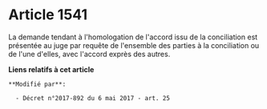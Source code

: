 # Article 1541

La demande tendant à l'homologation de l'accord issu de la conciliation est présentée au juge par requête de l'ensemble des
parties à la conciliation ou de l'une d'elles, avec l'accord exprès des autres.

**Liens relatifs à cet article**

	**Modifié par**:

	  - Décret n°2017-892 du 6 mai 2017 - art. 25
